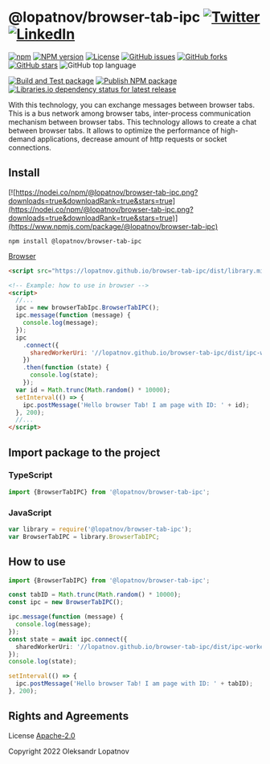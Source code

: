# @lopatnov/browser-tab-ipc [![Twitter](https://img.shields.io/twitter/url?url=https%3A%2F%2Fwww.npmjs.com%2Fpackage%2F%40lopatnov%2Fbrowser-tab-ipc)](https://twitter.com/intent/tweet?text=I%20want%20to%20share%20TypeScript%20library:&url=https%3A%2F%2Fwww.npmjs.com%2Fpackage%2F%40lopatnov%2Fbrowser-tab-ipc) [![LinkedIn](https://img.shields.io/badge/LinkedIn-lopatnov-informational?style=social&logo=linkedin)](https://www.linkedin.com/in/lopatnov/)

[![npm](https://img.shields.io/npm/dt/@lopatnov/browser-tab-ipc)](https://www.npmjs.com/package/@lopatnov/browser-tab-ipc)
[![NPM version](https://badge.fury.io/js/%40lopatnov%2Fbrowser-tab-ipc.svg)](https://www.npmjs.com/package/@lopatnov/browser-tab-ipc)
[![License](https://img.shields.io/github/license/lopatnov/browser-tab-ipc)](https://github.com/lopatnov/browser-tab-ipc/blob/master/LICENSE)
[![GitHub issues](https://img.shields.io/github/issues/lopatnov/browser-tab-ipc)](https://github.com/lopatnov/browser-tab-ipc/issues)
[![GitHub forks](https://img.shields.io/github/forks/lopatnov/browser-tab-ipc)](https://github.com/lopatnov/browser-tab-ipc/network)
[![GitHub stars](https://img.shields.io/github/stars/lopatnov/browser-tab-ipc)](https://github.com/lopatnov/browser-tab-ipc/stargazers)
![GitHub top language](https://img.shields.io/github/languages/top/lopatnov/browser-tab-ipc)

[![Build and Test package](https://github.com/lopatnov/browser-tab-ipc/actions/workflows/build-and-test-package.yml/badge.svg)](https://github.com/lopatnov/browser-tab-ipc/tree/master/tests)
[![Publish NPM package](https://github.com/lopatnov/browser-tab-ipc/actions/workflows/npm-publish-package.yml/badge.svg)](https://github.com/lopatnov/browser-tab-ipc/releases)
[![Libraries.io dependency status for latest release](https://img.shields.io/librariesio/release/npm/@lopatnov/browser-tab-ipc)](https://www.npmjs.com/package/@lopatnov/browser-tab-ipc?activeTab=dependencies)

With this technology, you can exchange messages between browser tabs. This is a bus network among browser tabs, inter-process communication mechanism between browser tabs. This technology allows to create a chat between browser tabs. It allows to optimize the performance of high-demand applications, decrease amount of http requests or socket connections.

## Install

[![https://nodei.co/npm/@lopatnov/browser-tab-ipc.png?downloads=true&downloadRank=true&stars=true](https://nodei.co/npm/@lopatnov/browser-tab-ipc.png?downloads=true&downloadRank=true&stars=true)](https://www.npmjs.com/package/@lopatnov/browser-tab-ipc)

```shell
npm install @lopatnov/browser-tab-ipc
```

[Browser](//lopatnov.github.io/browser-tab-ipc/dist/library.js)

```html
<script src="https://lopatnov.github.io/browser-tab-ipc/dist/library.min.js"></script>

<!-- Example: how to use in browser -->
<script>
  //...
  ipc = new browserTabIpc.BrowserTabIPC();
  ipc.message(function (message) {
    console.log(message);
  });
  ipc
    .connect({
      sharedWorkerUri: '//lopatnov.github.io/browser-tab-ipc/dist/ipc-worker.js', // Please copy this file `dist/ipc-worker.js` to your project and replace this url
    })
    .then(function (state) {
      console.log(state);
    });
  var id = Math.trunc(Math.random() * 10000);
  setInterval(() => {
    ipc.postMessage('Hello browser Tab! I am page with ID: ' + id);
  }, 200);
  //...
</script>
```

## Import package to the project

### TypeScript

```typescript
import {BrowserTabIPC} from '@lopatnov/browser-tab-ipc';
```

### JavaScript

```javascript
var library = require('@lopatnov/browser-tab-ipc');
var BrowserTabIPC = library.BrowserTabIPC;
```

## How to use

```ts
import {BrowserTabIPC} from '@lopatnov/browser-tab-ipc';

const tabID = Math.trunc(Math.random() * 10000);
const ipc = new BrowserTabIPC();

ipc.message(function (message) {
  console.log(message);
});
const state = await ipc.connect({
  sharedWorkerUri: '//lopatnov.github.io/browser-tab-ipc/dist/ipc-worker.js', // Please copy this file `dist/ipc-worker.js` to your project and replace this url
});
console.log(state);

setInterval(() => {
  ipc.postMessage('Hello browser Tab! I am page with ID: ' + tabID);
}, 200);
```

## Rights and Agreements

License [Apache-2.0](https://github.com/lopatnov/browser-tab-ipc/blob/master/LICENSE)

Copyright 2022 Oleksandr Lopatnov
